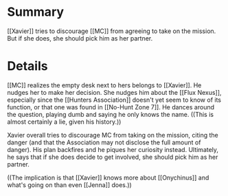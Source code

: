 # Summary
[[Xavier]] tries to discourage [[MC]] from agreeing to take on the mission. But if she does, she should pick him as her partner.

# Details

[[MC]] realizes the empty desk next to hers belongs to [[Xavier]]. He nudges her to make her decision. She nudges him about the [[Flux Nexus]], especially since the [[Hunters Association]] doesn't yet seem to know of its function, or that one was found in [[No-Hunt Zone 7]]. He dances around the question, playing dumb and saying he only knows the name. ((This is almost certainly a lie, given his history.))

Xavier overall tries to discourage MC from taking on the mission, citing the danger (and that the Association may not disclose the full amount of danger). His plan backfires and he piques her curiosity instead. Ultimately, he says that if she does decide to get involved, she should pick him as her partner.

((The implication is that [[Xavier]] knows more about [[Onychinus]] and what's going on than even [[Jenna]] does.))